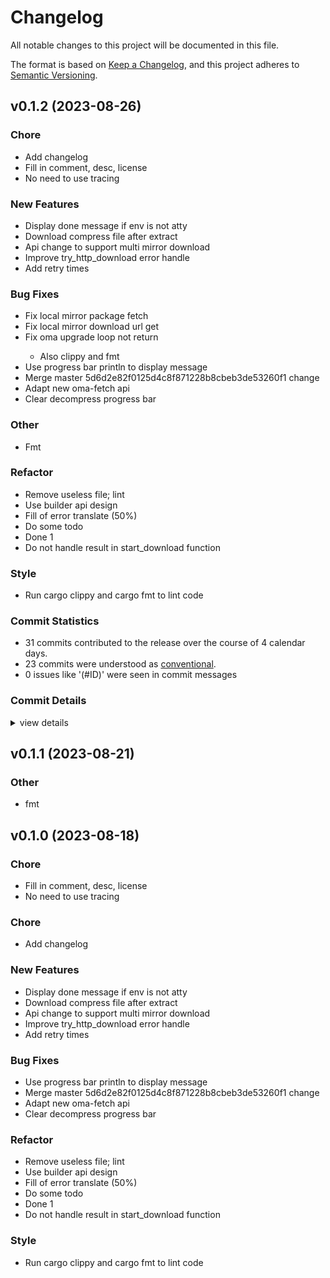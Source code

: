 # Changelog

All notable changes to this project will be documented in this file.

The format is based on [Keep a Changelog](https://keepachangelog.com/en/1.0.0/),
and this project adheres to [Semantic Versioning](https://semver.org/spec/v2.0.0.html).

## v0.1.2 (2023-08-26)

### Chore

 - <csr-id-aa5a70e9fbb44a2ee75f1d8d3e7923a867a81a2f/> Add changelog
 - <csr-id-8d69e5d695da8e25a89274fd5ca562a01c8a39f5/> Fill in comment, desc, license
 - <csr-id-0ca5be73a7ddb70e3a07b63ef21f2f873e420832/> No need to use tracing

### New Features

 - <csr-id-996417b5a659b404729d79522d02d11561b0375d/> Display done message if env is not atty
 - <csr-id-67c9c44809f1ae091913d851fc2e8b18163eb037/> Download compress file after extract
 - <csr-id-bf8ecc46a1741fc725e19d6727b1329fc429aa80/> Api change to support multi mirror download
 - <csr-id-15a7ecc8638cc7d1591e6e0611ba58066e7a81a6/> Improve try_http_download error handle
 - <csr-id-62cf61992658f55f86456a788c2490521d8ff48b/> Add retry times

### Bug Fixes

 - <csr-id-3d4a16a9c675a5ee8ed0bbcabd152fdd78761052/> Fix local mirror package fetch
 - <csr-id-d6b4d8d439403fed3fa4dab41d205b29c77c052a/> Fix local mirror download url get
 - <csr-id-f9148fd48f07bedb08c4ccb4099df634de1228b0/> Fix oma upgrade loop not return
   - Also clippy and fmt
 - <csr-id-00958c5b1824a4cbd32aafed5e899ca7da596c82/> Use progress bar println to display message
 - <csr-id-e8f4fc32507d33fa24aaa71c474b2ce0d936ca37/> Merge master 5d6d2e82f0125d4c8f871228b8cbeb3de53260f1 change
 - <csr-id-6ff39b47d20f24e194187e1c0a35f3f4f615d410/> Adapt new oma-fetch api
 - <csr-id-2f40bc8d2709ffc8d1cfec391ef5eab6a42c1dd5/> Clear decompress progress bar

### Other

 - <csr-id-9bb6e19a703bc76515a7fa70c19aaafef38c7d7b/> Fmt

### Refactor

 - <csr-id-336b02cd7f1e950d028724c11d2318bed0495ddc/> Remove useless file; lint
 - <csr-id-b097de9165dc0f1a8d970b750c84d6f5fc8ead81/> Use builder api design
 - <csr-id-24ca3e6751a08cf5fcbbe0aa9c84d0ae4fc7de6b/> Fill of error translate (50%)
 - <csr-id-7560c558cbfc68ccb488bac29aa15477e74d9607/> Do some todo
 - <csr-id-88efbe1e674c3a3030144ad3b0690d1e2095cdaf/> Done 1
 - <csr-id-53c3f0ea394ef470cb7be1d5dec077ba923cb860/> Do not handle result in start_download function

### Style

 - <csr-id-9de51fa2cf2993c10acfd05d3cda133e6140ac44/> Run cargo clippy and cargo fmt to lint code

### Commit Statistics

<csr-read-only-do-not-edit/>

 - 31 commits contributed to the release over the course of 4 calendar days.
 - 23 commits were understood as [conventional](https://www.conventionalcommits.org).
 - 0 issues like '(#ID)' were seen in commit messages

### Commit Details

<csr-read-only-do-not-edit/>

<details><summary>view details</summary>

 * **Uncategorized**
    - Fix local mirror package fetch ([`3d4a16a`](https://github.com/AOSC-Dev/oma/commit/3d4a16a9c675a5ee8ed0bbcabd152fdd78761052))
    - Fix local mirror download url get ([`d6b4d8d`](https://github.com/AOSC-Dev/oma/commit/d6b4d8d439403fed3fa4dab41d205b29c77c052a))
    - Fix oma upgrade loop not return ([`f9148fd`](https://github.com/AOSC-Dev/oma/commit/f9148fd48f07bedb08c4ccb4099df634de1228b0))
    - Bump oma-fetch v0.1.1, oma-utils v0.1.1, oma-pm v0.2.0 ([`51b4ab2`](https://github.com/AOSC-Dev/oma/commit/51b4ab259c5fe014493c78e04f5c6671f56d95e8))
    - Fmt ([`9bb6e19`](https://github.com/AOSC-Dev/oma/commit/9bb6e19a703bc76515a7fa70c19aaafef38c7d7b))
    - Release oma-fetch v0.1.0 ([`44310c7`](https://github.com/AOSC-Dev/oma/commit/44310c73d6f24473fd7ecab0d56f3d97a7164f65))
    - Add changelog ([`aa5a70e`](https://github.com/AOSC-Dev/oma/commit/aa5a70e9fbb44a2ee75f1d8d3e7923a867a81a2f))
    - Fill in comment, desc, license ([`8d69e5d`](https://github.com/AOSC-Dev/oma/commit/8d69e5d695da8e25a89274fd5ca562a01c8a39f5))
    - Display done message if env is not atty ([`996417b`](https://github.com/AOSC-Dev/oma/commit/996417b5a659b404729d79522d02d11561b0375d))
    - Use progress bar println to display message ([`00958c5`](https://github.com/AOSC-Dev/oma/commit/00958c5b1824a4cbd32aafed5e899ca7da596c82))
    - Remove useless file; lint ([`336b02c`](https://github.com/AOSC-Dev/oma/commit/336b02cd7f1e950d028724c11d2318bed0495ddc))
    - Download compress file after extract ([`67c9c44`](https://github.com/AOSC-Dev/oma/commit/67c9c44809f1ae091913d851fc2e8b18163eb037))
    - Use builder api design ([`b097de9`](https://github.com/AOSC-Dev/oma/commit/b097de9165dc0f1a8d970b750c84d6f5fc8ead81))
    - Fill of error translate (50%) ([`24ca3e6`](https://github.com/AOSC-Dev/oma/commit/24ca3e6751a08cf5fcbbe0aa9c84d0ae4fc7de6b))
    - Merge master 5d6d2e82f0125d4c8f871228b8cbeb3de53260f1 change ([`e8f4fc3`](https://github.com/AOSC-Dev/oma/commit/e8f4fc32507d33fa24aaa71c474b2ce0d936ca37))
    - Do some todo ([`7560c55`](https://github.com/AOSC-Dev/oma/commit/7560c558cbfc68ccb488bac29aa15477e74d9607))
    - Cargo fmt ([`b0f6954`](https://github.com/AOSC-Dev/oma/commit/b0f69541f4d8baa5abb92d1db2e73fe6dc4c71f5))
    - Fix cargo clippy ([`6757986`](https://github.com/AOSC-Dev/oma/commit/6757986e906cafe053bffd13dd6768931beb87ea))
    - No need to use tracing ([`0ca5be7`](https://github.com/AOSC-Dev/oma/commit/0ca5be73a7ddb70e3a07b63ef21f2f873e420832))
    - Adapt new oma-fetch api ([`6ff39b4`](https://github.com/AOSC-Dev/oma/commit/6ff39b47d20f24e194187e1c0a35f3f4f615d410))
    - Api change to support multi mirror download ([`bf8ecc4`](https://github.com/AOSC-Dev/oma/commit/bf8ecc46a1741fc725e19d6727b1329fc429aa80))
    - Improve try_http_download error handle ([`15a7ecc`](https://github.com/AOSC-Dev/oma/commit/15a7ecc8638cc7d1591e6e0611ba58066e7a81a6))
    - Add retry times ([`62cf619`](https://github.com/AOSC-Dev/oma/commit/62cf61992658f55f86456a788c2490521d8ff48b))
    - Run cargo clippy and cargo fmt to lint code ([`9de51fa`](https://github.com/AOSC-Dev/oma/commit/9de51fa2cf2993c10acfd05d3cda133e6140ac44))
    - Clear decompress progress bar ([`2f40bc8`](https://github.com/AOSC-Dev/oma/commit/2f40bc8d2709ffc8d1cfec391ef5eab6a42c1dd5))
    - Done 1 ([`88efbe1`](https://github.com/AOSC-Dev/oma/commit/88efbe1e674c3a3030144ad3b0690d1e2095cdaf))
    - 6 ([`9b195b0`](https://github.com/AOSC-Dev/oma/commit/9b195b04f2f7e224f096aa6c04aaba56c55b1698))
    - Some changes(4) ([`6450e2d`](https://github.com/AOSC-Dev/oma/commit/6450e2d2a7588d958be39cbecb375872422277f2))
    - Do not handle result in start_download function ([`53c3f0e`](https://github.com/AOSC-Dev/oma/commit/53c3f0ea394ef470cb7be1d5dec077ba923cb860))
    - Some change ([`5d16784`](https://github.com/AOSC-Dev/oma/commit/5d16784215b2c47059c335e5f03c94ffaaf63693))
    - Oma-fetcher -> oma-fetch ([`70e11f8`](https://github.com/AOSC-Dev/oma/commit/70e11f8d3354a5989b4576fe924f66c5f7ec72ac))
</details>

## v0.1.1 (2023-08-21)

<csr-id-42a30f3c99799b933d4ae663c543376d9644c634/>

### Other

 - <csr-id-42a30f3c99799b933d4ae663c543376d9644c634/> fmt

## v0.1.0 (2023-08-18)

<csr-id-063342819b6d1350c06f268f90c04e125096aee4/>
<csr-id-fa15124038b9eaf8234766b33a98297c62d5b001/>
<csr-id-bbe38a4fafc8c87a602f78175ae02d3edb60c794/>
<csr-id-a6e9e31fd80bdce5faea0162d3b7b47379dff987/>
<csr-id-718d2ebf3b11fe3e7859d55f0e6b08346a8e6b5f/>
<csr-id-31d6abe71e498a660b191542b120b44d98d34d2c/>
<csr-id-3ef5ec5a6832a01f4ce85b40f754efd4bcc55514/>
<csr-id-b84f130fad9fed69f9ca66a283c4a99db558b5fd/>
<csr-id-bb833287d6d439c622e737148d609c1b848e5efa/>
<csr-id-653fb5a711e50c1d686dfc82ed99cbe5508bf03e/>

### Chore

 - <csr-id-063342819b6d1350c06f268f90c04e125096aee4/> Fill in comment, desc, license
 - <csr-id-fa15124038b9eaf8234766b33a98297c62d5b001/> No need to use tracing

### Chore

 - <csr-id-653fb5a711e50c1d686dfc82ed99cbe5508bf03e/> Add changelog

### New Features

 - <csr-id-44e6cdd45bdc46a9e28cb277456f8d9f602f5671/> Display done message if env is not atty
 - <csr-id-d0dfc7bdafa46443654c119bc0c774e3a0f9b387/> Download compress file after extract
 - <csr-id-b68f74f150559c020643e8ded32b1b03089c4bae/> Api change to support multi mirror download
 - <csr-id-33308c75c1070aaaefa6c92330a4bf56c89fe6ed/> Improve try_http_download error handle
 - <csr-id-924fc2bcf11e48f04776ce085237404480110f1f/> Add retry times

### Bug Fixes

 - <csr-id-4f5b4b641687620028a8574b829f1bbb1ecf1759/> Use progress bar println to display message
 - <csr-id-1df53643e761c81b14d3b265bbb992c5e175a239/> Merge master 5d6d2e82f0125d4c8f871228b8cbeb3de53260f1 change
 - <csr-id-b40fc7d2ec46274865adcd529f28a17ecd8f73e9/> Adapt new oma-fetch api
 - <csr-id-948b6d93cd92ea9b52b0bb00f302ce037c6bc4ae/> Clear decompress progress bar

### Refactor

 - <csr-id-bbe38a4fafc8c87a602f78175ae02d3edb60c794/> Remove useless file; lint
 - <csr-id-a6e9e31fd80bdce5faea0162d3b7b47379dff987/> Use builder api design
 - <csr-id-718d2ebf3b11fe3e7859d55f0e6b08346a8e6b5f/> Fill of error translate (50%)
 - <csr-id-31d6abe71e498a660b191542b120b44d98d34d2c/> Do some todo
 - <csr-id-3ef5ec5a6832a01f4ce85b40f754efd4bcc55514/> Done 1
 - <csr-id-b84f130fad9fed69f9ca66a283c4a99db558b5fd/> Do not handle result in start_download function

### Style

 - <csr-id-bb833287d6d439c622e737148d609c1b848e5efa/> Run cargo clippy and cargo fmt to lint code

